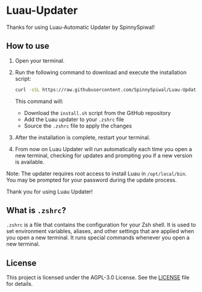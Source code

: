 # Luau-Updater
Thanks for using Luau-Automatic Updater by SpinnySpiwal!

## How to use

1. Open your terminal.

2. Run the following command to download and execute the installation script:

   ```sh
   curl -sSL https://raw.githubusercontent.com/SpinnySpiwal/Luau-Updater/main/install.sh | sh
   ```

   This command will:
   - Download the `install.sh` script from the GitHub repository
   - Add the Luau updater to your `.zshrc` file
   - Source the `.zshrc` file to apply the changes

3. After the installation is complete, restart your terminal.

4. From now on Luau Updater will run automatically each time you open a new terminal, checking for updates and prompting you if a new version is available.

Note: The updater requires root access to install Luau in `/opt/local/bin`. You may be prompted for your password during the update process.

Thank you for using Luau Updater!

## What is `.zshrc`?
`.zshrc` is a file that contains the configuration for your Zsh shell.
It is used to set environment variables, aliases, and other settings that are applied when you open a new terminal.
It runs special commands whenever you open a new terminal.

## License
This project is licensed under the AGPL-3.0 License. See the [LICENSE](LICENSE) file for details.
